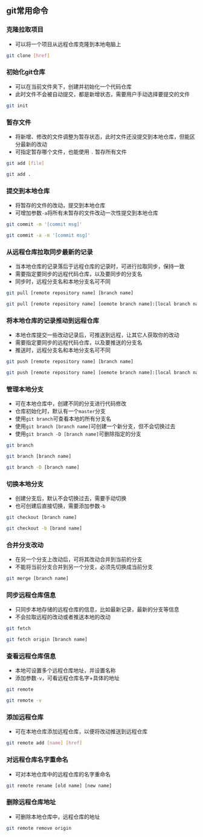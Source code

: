 ## git常用命令

### 克隆拉取项目
- 可以将一个项目从远程仓库克隆到本地电脑上
```bash
git clone [href]
```

### 初始化git仓库
- 可以在当前文件夹下，创建并初始化一个代码仓库
- 此时文件不会被自动提交，都是新增状态，需要用户手动选择要提交的文件
```bash
git init
```

### 暂存文件
- 将新增、修改的文件调整为暂存状态，此时文件还没提交到本地仓库，但能区分最新的改动
- 可指定暂存哪个文件，也能使用 `.` 暂存所有文件
```bash
git add [file]

git add .
```

### 提交到本地仓库
- 将暂存的文件的改动，提交到本地仓库
- 可增加参数`-a`将所有未暂存的文件改动一次性提交到本地仓库
```bash
git commit -m '[commit msg]'

git commit -a -m '[commit msg]'
```

### 从远程仓库拉取同步最新的记录
- 当本地仓库的记录落后于远程仓库的记录时，可进行拉取同步，保持一致
- 需要指定要同步的远程代码仓库，以及要同步的分支名
- 同步时，远程分支名和本地分支名可不同
```bash
git pull [remote repository name] [branch name]

git pull [remote repository name] [oemote branch name]:[local branch name]
```

### 将本地仓库的记录推动到远程仓库
- 本地仓库提交一些改动记录后，可推送到远程，让其它人获取你的改动
- 需要指定要同步的远程代码仓库，以及要推送的分支名
- 推送时，远程分支名和本地分支名可不同
```bash
git push [remote repository name] [branch name]

git push [remote repository name] [oemote branch name]:[local branch name]
```

### 管理本地分支
- 可在本地仓库中，创建不同的分支进行代码修改
- 仓库初始化时，默认有一个`master`分支
- 使用`git branch`可查看本地的所有分支名
- 使用`git branch [branch name]`可创建一个新分支，但不会切换过去
- 使用`git branch -D [branch name]`可删除指定的分支
```bash
git branch 

git branch [branch name]

git branch -D [branch name]
```

### 切换本地分支
- 创建分支后，默认不会切换过去，需要手动切换
- 也可创建后直接切换，需要添加参数`-b`
```bash
git checkout [branch name]

git checkout -b [brand name]
```

###  合并分支改动
- 在另一个分支上改动后，可将其改动合并到当前的分支
- 不能将当前分支合并到另一个分支，必须先切换成当前分支
```bash
git merge [branch name]
```


### 同步远程仓库信息
- 只同步本地存储的远程仓库的信息，比如最新记录，最新的分支等信息
- 不会拉取远程的改动或者推送本地的改动
```bash
git fetch

git fetch origin [branch name]
```

### 查看远程仓库信息
- 本地可设置多个远程仓库地址，并设置名称
- 添加参数`-v`，可看远程仓库名字+具体的地址
```bash
git remote

git remote -v
``` 

###  添加远程仓库
- 可在本地仓库添加远程仓库，以便将改动推送到远程仓库
```bash
git remote add [name] [href]
```

### 对远程仓库名字重命名
- 可对本地仓库中的远程仓库的名字重命名
```bash
git remote rename [old name] [new name]
```

### 删除远程仓库地址
- 可删除本地仓库中，远程仓库的地址
```bash
git remote remove origin
```
